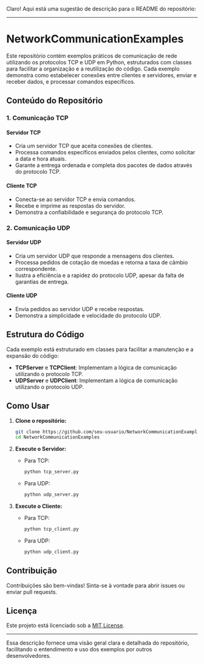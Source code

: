 Claro! Aqui está uma sugestão de descrição para o README do repositório:

---

# NetworkCommunicationExamples

Este repositório contém exemplos práticos de comunicação de rede utilizando os protocolos TCP e UDP em Python, estruturados com classes para facilitar a organização e a reutilização do código. Cada exemplo demonstra como estabelecer conexões entre clientes e servidores, enviar e receber dados, e processar comandos específicos.

## Conteúdo do Repositório

### 1. Comunicação TCP

#### Servidor TCP
- Cria um servidor TCP que aceita conexões de clientes.
- Processa comandos específicos enviados pelos clientes, como solicitar a data e hora atuais.
- Garante a entrega ordenada e completa dos pacotes de dados através do protocolo TCP.

#### Cliente TCP
- Conecta-se ao servidor TCP e envia comandos.
- Recebe e imprime as respostas do servidor.
- Demonstra a confiabilidade e segurança do protocolo TCP.

### 2. Comunicação UDP

#### Servidor UDP
- Cria um servidor UDP que responde a mensagens dos clientes.
- Processa pedidos de cotação de moedas e retorna a taxa de câmbio correspondente.
- Ilustra a eficiência e a rapidez do protocolo UDP, apesar da falta de garantias de entrega.

#### Cliente UDP
- Envia pedidos ao servidor UDP e recebe respostas.
- Demonstra a simplicidade e velocidade do protocolo UDP.

## Estrutura do Código

Cada exemplo está estruturado em classes para facilitar a manutenção e a expansão do código:

- **TCPServer** e **TCPClient**: Implementam a lógica de comunicação utilizando o protocolo TCP.
- **UDPServer** e **UDPClient**: Implementam a lógica de comunicação utilizando o protocolo UDP.

## Como Usar

1. **Clone o repositório:**
   ```bash
   git clone https://github.com/seu-usuario/NetworkCommunicationExamples.git
   cd NetworkCommunicationExamples
   ```

2. **Execute o Servidor:**
   - Para TCP:
     ```bash
     python tcp_server.py
     ```
   - Para UDP:
     ```bash
     python udp_server.py
     ```

3. **Execute o Cliente:**
   - Para TCP:
     ```bash
     python tcp_client.py
     ```
   - Para UDP:
     ```bash
     python udp_client.py
     ```

## Contribuição

Contribuições são bem-vindas! Sinta-se à vontade para abrir issues ou enviar pull requests.

## Licença

Este projeto está licenciado sob a [MIT License](LICENSE).

---

Essa descrição fornece uma visão geral clara e detalhada do repositório, facilitando o entendimento e uso dos exemplos por outros desenvolvedores.